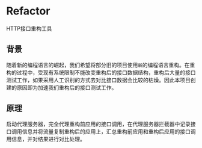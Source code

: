 # Refactor

HTTP接口重构工具

## 背景

随着新的编程语言的崛起，我们希望将部分旧的项目使用`新`的编程语言重构。在重构的过程中，受现有系统限制不能改变重构后的接口数据结构，重构后大量的接口测试工作，如果采用人工识别的方式去对比接口数据会比较的枯燥。因此本项目创建的原因即为加速我们重构后的接口测试工作。

## 原理

启动代理服务器，完全代理重构前应用的接口调用，在代理服务器拦截器中记录接口调用信息并将流量复制重构后的应用上，汇总重构前应用和重构后应用的接口调用信息，并对结果进行对比处理。
